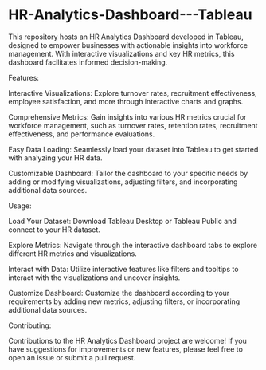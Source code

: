 # HR-Analytics-Dashboard---Tableau
 This repository hosts an HR Analytics Dashboard developed in Tableau, designed to empower businesses with actionable insights into workforce management. With interactive visualizations and key HR metrics, this dashboard facilitates informed decision-making.

Features:

Interactive Visualizations: Explore turnover rates, recruitment effectiveness, employee satisfaction, and more through interactive charts and graphs.

Comprehensive Metrics: Gain insights into various HR metrics crucial for workforce management, such as turnover rates, retention rates, recruitment effectiveness, and performance evaluations.

Easy Data Loading: Seamlessly load your dataset into Tableau to get started with analyzing your HR data.

Customizable Dashboard: Tailor the dashboard to your specific needs by adding or modifying visualizations, adjusting filters, and incorporating additional data sources.

Usage:

Load Your Dataset: Download Tableau Desktop or Tableau Public and connect to your HR dataset.

Explore Metrics: Navigate through the interactive dashboard tabs to explore different HR metrics and visualizations.

Interact with Data: Utilize interactive features like filters and tooltips to interact with the visualizations and uncover insights.

Customize Dashboard: Customize the dashboard according to your requirements by adding new metrics, adjusting filters, or incorporating additional data sources.

Contributing:

Contributions to the HR Analytics Dashboard project are welcome! If you have suggestions for improvements or new features, please feel free to open an issue or submit a pull request.
